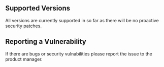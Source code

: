 
## Supported Versions

All versions are currently supported in so far as there will be no proactive security patches. 


## Reporting a Vulnerability

If there are bugs or security vulnabilities please report the issue to the product manager.
